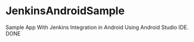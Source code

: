 # JenkinsAndroidSample
Sample App With Jenkins Integration in Android Using Android Studio IDE.
DONE